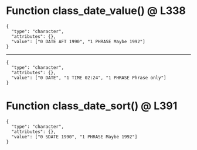 # Function class_date_value() @ L338

    {
      "type": "character",
      "attributes": {},
      "value": ["0 DATE AFT 1990", "1 PHRASE Maybe 1992"]
    }

---

    {
      "type": "character",
      "attributes": {},
      "value": ["0 DATE", "1 TIME 02:24", "1 PHRASE Phrase only"]
    }

# Function class_date_sort() @ L391

    {
      "type": "character",
      "attributes": {},
      "value": ["0 SDATE 1990", "1 PHRASE Maybe 1992"]
    }


